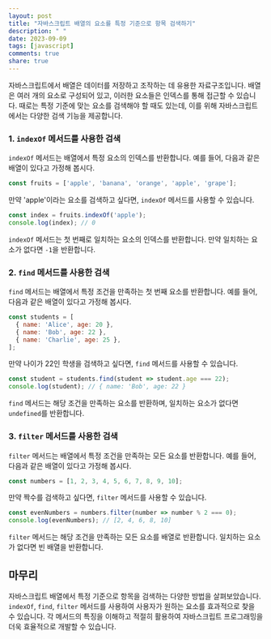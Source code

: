 ```yaml
---
layout: post
title: "자바스크립트 배열의 요소를 특정 기준으로 항목 검색하기"
description: " "
date: 2023-09-09
tags: [javascript]
comments: true
share: true
---
```


자바스크립트에서 배열은 데이터를 저장하고 조작하는 데 유용한 자료구조입니다. 배열은 여러 개의 요소로 구성되어 있고, 이러한 요소들은 인덱스를 통해 접근할 수 있습니다. 때로는 특정 기준에 맞는 요소를 검색해야 할 때도 있는데, 이를 위해 자바스크립트에서는 다양한 검색 기능을 제공합니다.

### 1. `indexOf` 메서드를 사용한 검색

`indexOf` 메서드는 배열에서 특정 요소의 인덱스를 반환합니다. 예를 들어, 다음과 같은 배열이 있다고 가정해 봅시다.

```javascript
const fruits = ['apple', 'banana', 'orange', 'apple', 'grape'];
```

만약 'apple'이라는 요소를 검색하고 싶다면, `indexOf` 메서드를 사용할 수 있습니다.

```javascript
const index = fruits.indexOf('apple');
console.log(index); // 0
```

`indexOf` 메서드는 첫 번째로 일치하는 요소의 인덱스를 반환합니다. 만약 일치하는 요소가 없다면 `-1`을 반환합니다.

### 2. `find` 메서드를 사용한 검색

`find` 메서드는 배열에서 특정 조건을 만족하는 첫 번째 요소를 반환합니다. 예를 들어, 다음과 같은 배열이 있다고 가정해 봅시다.

```javascript
const students = [
  { name: 'Alice', age: 20 },
  { name: 'Bob', age: 22 },
  { name: 'Charlie', age: 25 },
];

```

만약 나이가 22인 학생을 검색하고 싶다면, `find` 메서드를 사용할 수 있습니다.

```javascript
const student = students.find(student => student.age === 22);
console.log(student); // { name: 'Bob', age: 22 }
```

`find` 메서드는 해당 조건을 만족하는 요소를 반환하며, 일치하는 요소가 없다면 `undefined`를 반환합니다.

### 3. `filter` 메서드를 사용한 검색

`filter` 메서드는 배열에서 특정 조건을 만족하는 모든 요소를 반환합니다. 예를 들어, 다음과 같은 배열이 있다고 가정해 봅시다.

```javascript
const numbers = [1, 2, 3, 4, 5, 6, 7, 8, 9, 10];
```

만약 짝수를 검색하고 싶다면, `filter` 메서드를 사용할 수 있습니다.

```javascript
const evenNumbers = numbers.filter(number => number % 2 === 0);
console.log(evenNumbers); // [2, 4, 6, 8, 10]
```

`filter` 메서드는 해당 조건을 만족하는 모든 요소를 배열로 반환합니다. 일치하는 요소가 없다면 빈 배열을 반환합니다.

## 마무리

자바스크립트 배열에서 특정 기준으로 항목을 검색하는 다양한 방법을 살펴보았습니다. `indexOf`, `find`, `filter` 메서드를 사용하여 사용자가 원하는 요소를 효과적으로 찾을 수 있습니다. 각 메서드의 특징을 이해하고 적절히 활용하여 자바스크립트 프로그래밍을 더욱 효율적으로 개발할 수 있습니다.